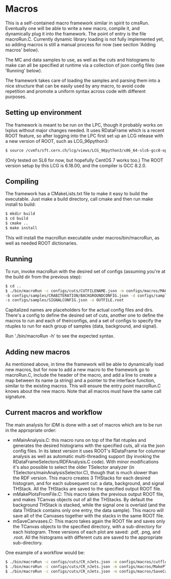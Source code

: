 # Macros

This is a self-contained macro framework similar in spirit to cmsRun. Eventually one will be able to write a new macro, compile it, and dynamically plug it into the framework. The point of entry is the file macroRun.C. Currently dynamic library loading is not fully implemented yet, so adding macros is still a manual process for now (see section 'Adding macros' below).

The MC and data samples to use, as well as the cuts and histograms to make can all be specified at runtime via a collection of json config files (see 'Running' below).

The framework takes care of loading the samples and parsing them into a nice structure that can be easily used by any macro, to avoid code repetition and promote a uniform syntax across code with different purposes.

## Setting up environment

The framework is meant to be run on the LPC, though it probably works on lxplus without major changes needed. It uses RDataFrame which is a recent ROOT feature, so after logging into the LPC first set up an LCG release with a new version of ROOT, such as LCG_96python3:

```bash
$ source /cvmfs/sft.cern.ch/lcg/views/LCG_96python3/x86_64-slc6-gcc8-opt/setup.sh
```
(Only tested on SL6 for now, but hopefully CentOS 7 works too.) The ROOT version setup by this LCG is 6.18.00, and the compiler is GCC 8.2.0.

## Compiling

The framework has a CMakeLists.txt file to make it easy to build the executable. Just make a build directory, call cmake and then run make install to build:

```bash
$ mkdir build
$ cd build
$ cmake ..
$ make install
```

This will install the macroRun executable under macros/bin/macroRun, as well as needed ROOT dictionaries.

## Running

To run, invoke macroRun with the desired set of configs (assuming you're at the build dir from the previous step):

```bash
$ cd ..
$ ./bin/macroRun -c configs/cuts/CUTFILENAME.json -m configs/macros/MACROFILENAME.json \
-b configs/samples/CRABITERATION/BACKGROUNDCONFIG.json -d configs/samples/CRABITERATION/DATACONFIG.json \
-s configs/samples/SIGNALCONFIG.json -o OUTFILE.root
```

Capitalized names are placeholders for the actual config files and dirs. There's a config to define the desired set of cuts, another one to define the macros to run and each of theirconfigs, and a set of configs to specify the ntuples to run for each group of samples (data, background, and signal).

Run './bin/macroRun -h' to see the expected syntax.

## Adding new macros

As mentioned above, in time the framework will be able to dynamically load new macros, but for now to add a new macro to the framework go to macroRun.C, include the header of the macro, and add a line to create a map between its name (a string) and a pointer to the interface function, similar to the existing macros. This will ensure the entry point macroRun.C knows about the new macro. Note that all macros must have the same call signature.

## Current macros and workflow

The main analysis for iDM is done with a set of macros which are to be run in the appropriate order:

* mMainAnalysis.C: this macro runs on top of the flat ntuples and generates the desired histograms with the specified cuts, all via the json config files. In its latest version it uses ROOT's RDataFrame for columnar analysis as well as automatic multi-threading support (by invoking the RDataFrameSelectors/RDFAnalysis.C code). With minor modifications it's also possible to select the older TSelector analyzer (in TSelectors/mainAnalysisSelector.C), though that is much slower than the RDF version. This macro creates 3 THStacks for each desired histogram, and for each subsequent cut: a data, background, and signal THStack. All the THStacks are saved to the specified output ROOT file.
* mMakePlotsFromFile.C: This macro takes the previous output ROOT file, and makes TCanvas objects out of all the THStacks. By default the background THStack is stacked, while the signal one is overlaid (and the data THStack contains only one entry, the data sample). This macro will save all of the Canvases together with the stacks in the same ROOT file.
* mSaveCanvases.C: This macro takes again the ROOT file and saves only the TCanvas objects to the specified directory, with a sub-directory for each histogram. Three versions of each plot are saved: .pdf, .png, and .root. All the histograms with different cuts are saved to the appropriate sub-directory.

One example of a workflow would be:

```bash
$ ./bin/macroRun -c configs/cuts/CR_nJets.json -m configs/macros/cutflow_CR_nJets.json -b configs/samples/sixthrun/backgrounds_full.json -d configs/samples/sixthrun/data_full.json -o plots_CR_nJets_sixthrun.root
$ ./bin/macroRun -c configs/cuts/CR_nJets.json -m configs/macros/MakePlots.json -i plots_CR_nJets_sixthrun.root
$ ./bin/macroRun -c configs/cuts/CR_nJets.json -m configs/macros/SaveCanvases.json -i plots_CR_nJets_sixthrun.root
```

